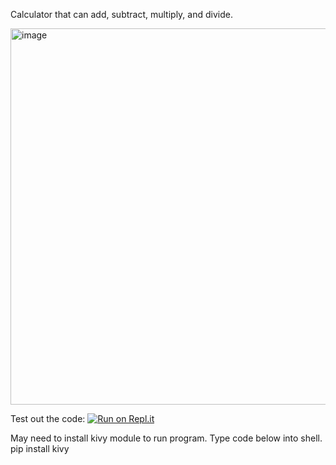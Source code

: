 Calculator that can add, subtract, multiply, and divide.

<img width="602" alt="image" src="https://user-images.githubusercontent.com/98798914/156965685-4d3e7f4b-8b3b-4a07-b960-bb0ac1e008c2.png">


Test out the code: [![Run on Repl.it](https://repl.it/badge/github/vikrameast/calculator)](https://replit.com/join/vbullgybfm-vikrameast)

May need to install kivy module to run program. Type code below into shell.
            pip install kivy
